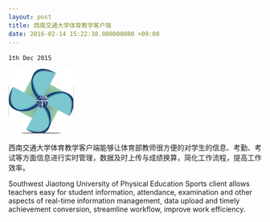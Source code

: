 ```yaml
---
layout: post
title: 西南交通大学体育教学客户端
date: 2016-02-14 15:22:38.000000000 +09:00
---
```

`1th Dec 2015`

<p><img src="assets/icons/round_corner_swjtusports.png" alt="image" width="130px"></p>

西南交通大学体育教学客户端能够让体育部教师很方便的对学生的信息、考勤、考试等方面信息进行实时管理，数据及时上传与成绩换算，简化工作流程，提高工作效率。

Southwest Jiaotong University of Physical Education Sports client allows teachers easy for student information, attendance, examination and other aspects of real-time information management, data upload and timely achievement conversion, streamline workflow, improve work efficiency.

<center>
<h1>
<a href="https://itunes.apple.com/cn/app/id1053360571?mt=8" class="fa fa-apple"></a>
</h1>
</center>
